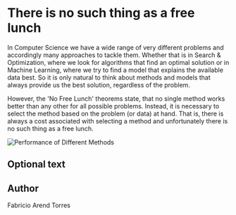 <!-- BEGIN TITLE -->
# There is no such thing as a free lunch
<!-- END TITLE -->

<!-- BEGIN BODY -->
In Computer Science we have  a wide range of very different problems and accordingly many approaches to tackle them.
Whether that is in Search & Optimization, where we look for algorithms that find an optimal solution
or in Machine Learning, where we try to find a model that explains the available data best.
So it is only natural to think about methods and models that always provide us the best solution, regardless of the problem.

However, the 'No Free Lunch' theorems state, that no single method works better than any other for all possible problems.
Instead,  it is necessary to select the method based on the problem (or data) at hand.
That is, there is always a cost associated with selecting a method and unfortunately there is no such thing as a free lunch.
<!-- END BODY -->



![Performance of Different Methods](../images/image-0-88-no-free-lunch.png)


## Optional text
<!-- BEGIN OPTIONAL -->
<!-- END OPTIONAL -->



## Author
<!-- BEGIN AUTHOR -->
Fabricio Arend Torres
<!-- END AUTHOR -->
